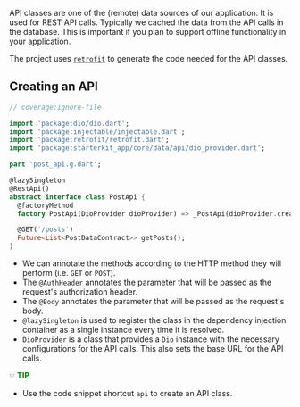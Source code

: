 API classes are one of the (remote) data sources of our application. It is used for REST API calls. Typically we cached the data from the API calls in the database. This is important if you plan to support offline functionality in your application.

The project uses [`retrofit`](https://pub.dev/packages/retrofit) to generate the code needed for the API classes.

## Creating an API

```dart
// coverage:ignore-file

import 'package:dio/dio.dart';
import 'package:injectable/injectable.dart';
import 'package:retrofit/retrofit.dart';
import 'package:starterkit_app/core/data/api/dio_provider.dart';

part 'post_api.g.dart';

@lazySingleton
@RestApi()
abstract interface class PostApi {
  @factoryMethod
  factory PostApi(DioProvider dioProvider) => _PostApi(dioProvider.create<PostApi>());

  @GET('/posts')
  Future<List<PostDataContract>> getPosts();
}

```
- We can annotate the methods according to the HTTP method they will perform (i.e. `GET` or `POST`).
- The `@AuthHeader` annotates the parameter that will be passed as the request's authorization header.
- The `@Body` annotates the parameter that will be passed as the request's body.
- `@lazySingleton` is used to register the class in the dependency injection container as a single instance every time it is resolved.
- `DioProvider` is a class that provides a `Dio` instance with the necessary configurations for the API calls. This also sets the base URL for the API calls.

:bulb: **<span style="color: green">TIP</span>**

- Use the code snippet shortcut `api` to create an API class.